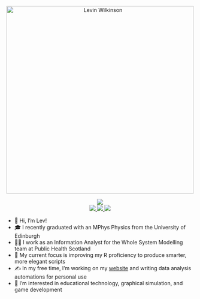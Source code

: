 <p align="center">
<a href="https://github.com/lwilko">
    <img src="https://lwilko.github.io/images/name-logo-blue.svg" width="500" alt="Levin Wilkinson" />
</a>
</p>

<p align="center">

<a href="https://lwilko.github.io/">
    <img src="https://img.shields.io/badge/Website-lwilko.github.io-blue?style=for-the-badge">
</a> 

<br>

<a href="https://www.linkedin.com/in/l-wilko/">
    <img src="https://img.shields.io/badge/linkedin-%230077B5.svg?style=for-the-badge&logo=linkedin&logoColor=white">
</a>
<a href="https://www.twitter.com/wilkotweets">
    <img src="https://img.shields.io/badge/Twitter-%231DA1F2.svg?style=for-the-badge&logo=Twitter&logoColor=white">
</a>
<a href="https://lwilko.github.io/files/Levin%20Wilkinson%20CV.pdf">
    <img src="https://img.shields.io/badge/CV-%23585454.svg?style=for-the-badge&logo=adobe&logoColor=white">
</a>

</p>

- 👋 Hi, I’m Lev!
- 🎓 I recently graduated with an MPhys Physics from the University of Edinburgh
- 👨‍💻 I work as an Information Analyst for the Whole System Modelling team at Public Health Scotland
- 🌱 My current focus is improving my R proficiency to produce smarter, more elegant scripts
- ✍️ In my free time, I’m working on my [website](https://lwilko.github.io/) and writing data analysis automations for personal use
- 👀 I’m interested in educational technology, graphical simulation, and game development
